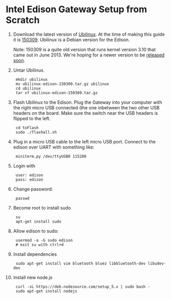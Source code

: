 Intel Edison Gateway Setup from Scratch
=======================================

1. Download the latest version of [Ubilinux](http://www.emutexlabs.com/ubilinux).
At the time of making this guide it is
[150309](http://www.emutexlabs.com/files/ubilinux/ubilinux-edison-150309.tar.gz).
Ubilinux is a Debian version for the Edison.

    Note: 150309 is a quite old version that runs kernel version 3.10 that came
    out in June 2013. We're hoping for a newer version to be
    [released soon](http://www.emutexlabs.com/support-forums/ubilinux/84-new-ubilinux-version).

2. Untar Ubilinux.

        mkdir ubilinux
        mv ubilinux-edison-150309.tar.gz ubilinux
        cd ubilinux
        tar xf ubilinux-edison-150309.tar.gz

3. Flash Ubilinux to the Edison. Plug the Gateway into your computer with
the right micro USB connected (the one inbetween the two other USB headers
on the board. Make sure the switch near the USB headers is flipped to the left.

        cd toFlash
        sudo ./flashall.sh
        
4. Plug in a micro USB cable to the left micro USB port. Connect to
the edison over UART with something like:

        miniterm.py /dev/ttyUSB0 115200

4. Login with

        user: edison
        pass: edison

5. Change password:

        passwd

6. Become root to install sudo

        su
        apt-get install sudo

7. Allow edison to sudo:

        usermod -a -G sudo edison
        # exit su with ctrl+d

8. Install dependencies

        sudo apt-get install vim bluetooth bluez libbluetooth-dev libudev-dev

8. Install new node.js

        curl -sL https://deb.nodesource.com/setup_5.x | sudo bash -
        sudo apt-get install nodejs
